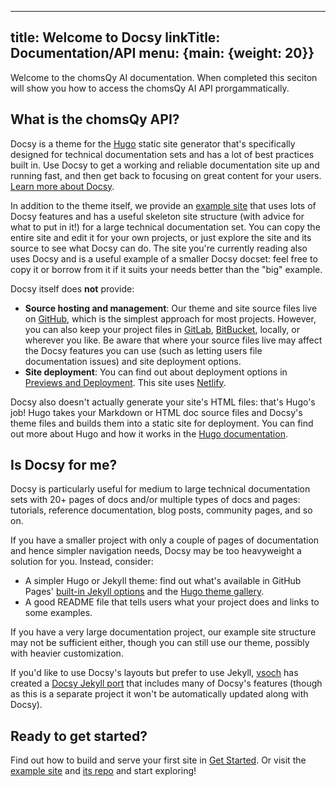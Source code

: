 
---
title: Welcome to Docsy
linkTitle: Documentation/API
menu: {main: {weight: 20}}
---

Welcome to the chomsQy AI documentation. When completed this seciton will show you how to access the chomsQy AI API prorgammatically. 

## What is the chomsQy API?

Docsy is a theme for the [Hugo](https://gohugo.io/) static site generator that's specifically designed for technical
documentation sets and has a lot of best practices built in. Use Docsy to get a working and reliable documentation
site up and running fast, and then get back to focusing on great content for your users.
[Learn more about Docsy](/about).

In addition to the theme itself, we provide an [example site](https://github.com/google/docsy-example) that uses lots of Docsy features and has a useful skeleton site structure (with advice for what to put in it!) for a large technical documentation set. You can copy the entire site and edit it for your own projects, or just explore the site and its source to see what Docsy can do. The site you're currently reading also uses Docsy and is a useful example of a smaller Docsy docset: feel free to copy it or borrow from it if it suits your needs better than the "big" example.

Docsy itself does **not** provide:

* **Source hosting and management**: Our theme and site source files live on [GitHub](https://github.com/), which is the simplest approach for most projects. However, you can also keep your project files in [GitLab](https://about.gitlab.com/), [BitBucket](https://bitbucket.org/product), locally, or wherever you like. Be aware that where your source files live may affect the Docsy features you can use (such as letting users file documentation issues) and site deployment options.
* **Site deployment**: You can find out about deployment options in [Previews and Deployment](/docs/deployment/). This site uses [Netlify](https://www.netlify.com/).

Docsy also doesn't actually generate your site's HTML files: that's Hugo's job! Hugo takes your Markdown or HTML doc source files and Docsy's theme files and builds them into a static site for deployment. You can find out more about Hugo and how it works in the [Hugo documentation](https://gohugo.io/documentation/).

## Is Docsy for me?

Docsy is particularly useful for medium to large technical documentation sets with 20+ pages of docs and/or multiple types of docs and pages: tutorials, reference documentation, blog posts, community pages, and so on.

If you have a smaller project with only a couple of pages of documentation and hence simpler navigation needs, Docsy may be too heavyweight a solution for you. Instead, consider:

* A simpler Hugo or Jekyll theme: find out what's available in GitHub Pages' [built-in Jekyll options](https://pages.github.com/themes/) and the [Hugo theme gallery](https://themes.gohugo.io/).
* A good README file that tells users what your project does and links to some examples.

If you have a very large documentation project, our example site structure may not be sufficient either, though you can still use our theme, possibly with heavier customization.

If you'd like to use Docsy's layouts but prefer to use Jekyll, [vsoch](https://github.com/vsoch) has created a [Docsy Jekyll port](https://github.com/vsoch/docsy-jekyll) that includes many of Docsy's features (though as this is a separate project it won't be automatically updated along with Docsy).

## Ready to get started?

Find out how to build and serve your first site in [Get Started](/docs/get-started/). Or visit the [example site](https://example.docsy.dev) and [its repo](https://github.com/google/docsy-example) and start exploring!


